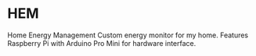 # HEM
Home Energy Management
  Custom energy monitor for my home.  Features Raspberry Pi with Arduino Pro Mini for hardware interface.